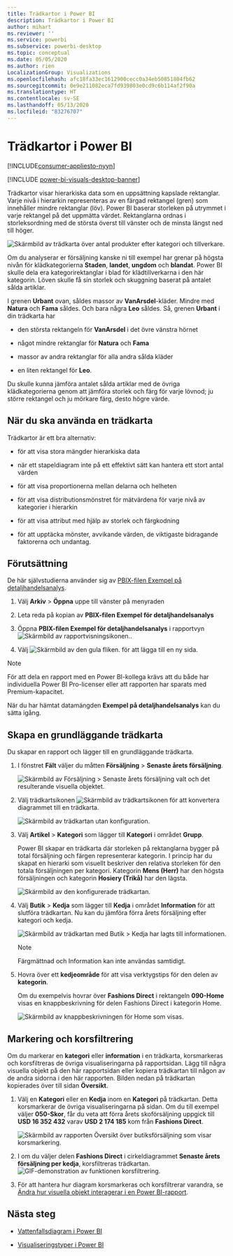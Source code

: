 ```yaml
---
title: Trädkartor i Power BI
description: Trädkartor i Power BI
author: mihart
ms.reviewer: ''
ms.service: powerbi
ms.subservice: powerbi-desktop
ms.topic: conceptual
ms.date: 05/05/2020
ms.author: rien
LocalizationGroup: Visualizations
ms.openlocfilehash: afc18fa33ec1612900cecc0a34eb50851804fb62
ms.sourcegitcommit: 0e9e211082eca7fd939803e0cd9c6b114af2f90a
ms.translationtype: HT
ms.contentlocale: sv-SE
ms.lasthandoff: 05/13/2020
ms.locfileid: "83276707"
---
```

# <a name="treemaps-in-power-bi"></a>Trädkartor i Power BI

[!INCLUDE[consumer-appliesto-nyyn](../includes/consumer-appliesto-nyyn.md)]

[!INCLUDE [power-bi-visuals-desktop-banner](../includes/power-bi-visuals-desktop-banner.md)]

Trädkartor visar hierarkiska data som en uppsättning kapslade rektanglar. Varje nivå i hierarkin representeras av en färgad rektangel (gren) som innehåller mindre rektanglar (löv). Power BI baserar storleken på utrymmet i varje rektangel på det uppmätta värdet. Rektanglarna ordnas i storleksordning med de största överst till vänster och de minsta längst ned till höger.

![Skärmbild av trädkarta över antal produkter efter kategori och tillverkare.](media/power-bi-visualization-treemaps/pbi-nancy-viz-treemap.png)

Om du analyserar er försäljning kanske ni till exempel har grenar på högsta nivån för klädkategorierna **Staden**, **landet**, **ungdom** och **blandat**. Power BI skulle dela era kategorirektanglar i blad för klädtillverkarna i den här kategorin. Löven skulle få sin storlek och skuggning baserat på antalet sålda artiklar.

I grenen **Urbant** ovan, såldes massor av **VanArsdel**-kläder. Mindre med **Natura** och **Fama** såldes. Och bara några **Leo** såldes. Så, grenen **Urbant** i din trädkarta har

* den största rektangeln för **VanArsdel** i det övre vänstra hörnet

* något mindre rektanglar för **Natura** och **Fama**

* massor av andra rektanglar för alla andra sålda kläder

* en liten rektangel för **Leo**.

Du skulle kunna jämföra antalet sålda artiklar med de övriga klädkategorierna genom att jämföra storlek och färg för varje lövnod; ju större rektangel och ju mörkare färg, desto högre värde.


## <a name="when-to-use-a-treemap"></a>När du ska använda en trädkarta

Trädkartor är ett bra alternativ:

* för att visa stora mängder hierarkiska data

* när ett stapeldiagram inte på ett effektivt sätt kan hantera ett stort antal värden

* för att visa proportionerna mellan delarna och helheten

* för att visa distributionsmönstret för mätvärdena för varje nivå av kategorier i hierarkin

* för att visa attribut med hjälp av storlek och färgkodning

* för att upptäcka mönster, avvikande värden, de viktigaste bidragande faktorerna och undantag.

## <a name="prerequisite"></a>Förutsättning

De här självstudierna använder sig av [PBIX-filen Exempel på detaljhandelsanalys](https://download.microsoft.com/download/9/6/D/96DDC2FF-2568-491D-AAFA-AFDD6F763AE3/Retail%20Analysis%20Sample%20PBIX.pbix).

1. Välj **Arkiv** > **Öppna** uppe till vänster på menyraden
   
2. Leta reda på kopian av **PBIX-filen Exempel för detaljhandelsanalys**

1. Öppna **PBIX-filen Exempel för detaljhandelsanalys** i rapportvyn ![Skärmbild av rapportvisningsikonen.](media/power-bi-visualization-kpi/power-bi-report-view.png).

1. Välj ![Skärmbild av den gula fliken.](media/power-bi-visualization-kpi/power-bi-yellow-tab.png) för att lägga till en ny sida.

> [!NOTE]
> För att dela en rapport med en Power BI-kollega krävs att du både har individuella Power BI Pro-licenser eller att rapporten har sparats med Premium-kapacitet.    



När du har hämtat datamängden **Exempel på detaljhandelsanalys** kan du sätta igång.

## <a name="create-a-basic-treemap"></a>Skapa en grundläggande trädkarta

Du skapar en rapport och lägger till en grundläggande trädkarta.


1. I fönstret **Fält** väljer du måtten **Försäljning** > **Senaste årets försäljning**.

   ![Skärmbild av Försäljning > Senaste årets försäljning valt och det resulterande visuella objektet.](media/power-bi-visualization-treemaps/treemapfirstvalue-new.png)

1. Välj trädkartsikonen ![Skärmbild av trädkartsikonen](media/power-bi-visualization-treemaps/power-bi-treemap-icon.png) för att konvertera diagrammet till en trädkarta.

   ![Skärmbild av trädkartan utan konfiguration.](media/power-bi-visualization-treemaps/treemapconvertto-new.png)

1. Välj **Artikel** > **Kategori** som lägger till **Kategori** i området **Grupp**.

    Power BI skapar en trädkarta där storleken på rektanglarna bygger på total försäljning och färgen representerar kategorin. I princip har du skapat en hierarki som visuellt beskriver den relativa storleken för den totala försäljningen per kategori. Kategorin **Mens (Herr)** har den högsta försäljningen och kategorin **Hosiery (Trikå)** har den lägsta.

    ![Skärmbild av den konfigurerade trädkartan.](media/power-bi-visualization-treemaps/power-bi-complete.png)

1. Välj **Butik** > **Kedja** som lägger till **Kedja** i området **Information** för att slutföra trädkartan. Nu kan du jämföra förra årets försäljning efter kategori och kedja.

   ![Skärmbild av trädkartan med Butik > Kedja har lagts till informationen.](media/power-bi-visualization-treemaps/power-bi-details.png)

   > [!NOTE]
   > Färgmättnad och Information kan inte användas samtidigt.

1. Hovra över ett **kedjeområde** för att visa verktygstips för den delen av **kategorin**.

    Om du exempelvis hovrar över **Fashions Direct** i rektangeln **090-Home** visas en knappbeskrivning för delen Fashions Direct i kategorin Home.

   ![Skärmbild av knappbeskrivningen för Home som visas.](media/power-bi-visualization-treemaps/treemaphoverdetail-new.png)


## <a name="highlighting-and-cross-filtering"></a>Markering och korsfiltrering

Om du markerar en **kategori** eller **information** i en trädkarta, korsmarkeras och korsfiltreras de övriga visualiseringarna på rapportsidan. Lägg till några visuella objekt på den här rapportsidan eller kopiera trädkartan till någon av de andra sidorna i den här rapporten. Bilden nedan på trädkartan kopierades över till sidan **Översikt**. 

1. Välj en **Kategori** eller en **Kedja** inom en **Kategori** på trädkartan. Detta korsmarkerar de övriga visualiseringarna på sidan. Om du till exempel väljer **050-Skor**, får du veta att förra årets skoförsäljning uppgick till **USD 16 352 432** varav **USD 2 174 185** kom från **Fashions Direct**.

   ![Skärmbild av rapporten Översikt över butiksförsäljning som visar korsmarkering.](media/power-bi-visualization-treemaps/treemaphiliting.png)

1. I om du väljer delen **Fashions Direct** i cirkeldiagrammet **Senaste årets försäljning per kedja**, korsfiltreras trädkartan.
   ![GIF-demonstration av funktionen korsfiltrering.](media/power-bi-visualization-treemaps/treemapnoowl.gif)

1. För att hantera hur diagram korsmarkeras och korsfiltrerar varandra, se [Ändra hur visuella objekt interagerar i en Power BI-rapport](../create-reports/service-reports-visual-interactions.md).

## <a name="next-steps"></a>Nästa steg

* [Vattenfallsdiagram i Power BI](power-bi-visualization-waterfall-charts.md)

* [Visualiseringstyper i Power BI](power-bi-visualization-types-for-reports-and-q-and-a.md)

